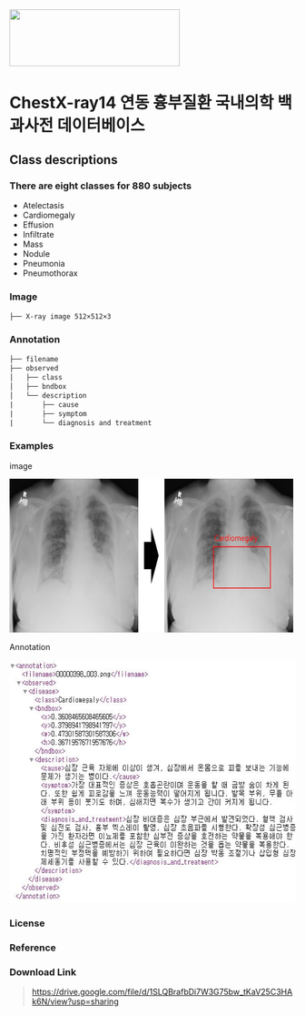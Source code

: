 <img src="http://xai.unist.ac.kr/static/img/logos/XAIC_logo.png" width="300" height="100">

# **ChestX-ray14 연동 흉부질환 국내의학 백과사전 데이터베이스**

## Class descriptions
### There are eight classes for 880 subjects

* Atelectasis
* Cardiomegaly
* Effusion
* Infiltrate
* Mass
* Nodule
* Pneumonia
* Pneumothorax

### Image

```
├── X-ray image 512×512×3 
```

### Annotation
```
├── filename
├── observed
│   ├── class
│   ├── bndbox
│   └── description
|       ├── cause
|       ├── symptom
|       └── diagnosis and treatment
```

### **Examples**

image

<img src="./figure_01.jpg" width="500" height="270">

Annotation

<img src="./xml.JPG" width="583" height="427"> 

### **License**
>  

### **Reference**
>   

### **Download Link**
> https://drive.google.com/file/d/1SLQBrafbDi7W3G75bw_tKaV25C3HAk6N/view?usp=sharing
